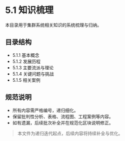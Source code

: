 # 5.1 知识梳理

本目录用于集群系统相关知识的系统梳理与归纳。

## 目录结构

- 5.1.1 基本概念
- 5.1.2 发展历程
- 5.1.3 主要流派与理论
- 5.1.4 关键问题与挑战
- 5.1.5 相关案例

## 规范说明

- 所有内容需严格编号，递归细化。
- 保留批判性分析、表格、流程图、工程案例等内容。
- 如有遗漏，后续批次补全并在规范化区块说明修正。

> 本文件为递归迭代起点，后续内容将持续补全与优化。
